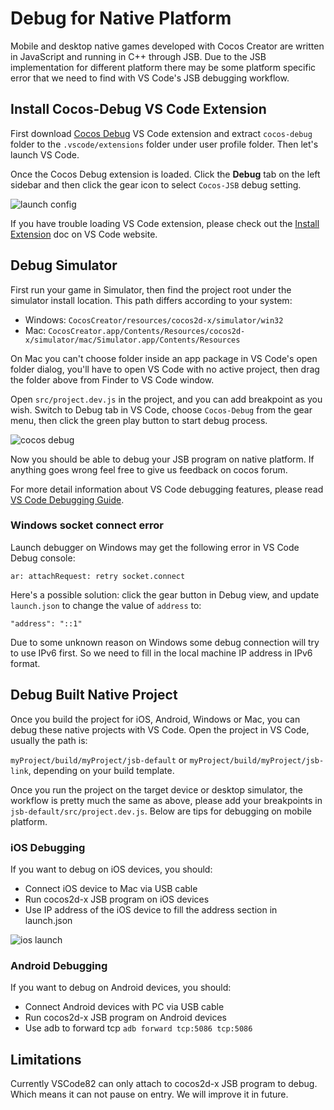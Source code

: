 # Debug for Native Platform

Mobile and desktop native games developed with Cocos Creator are written in JavaScript and running in C++ through JSB. Due to the JSB implementation for different platform there may be some platform specific error that we need to find with VS Code's JSB debugging workflow.

## Install Cocos-Debug VS Code Extension

First download [Cocos Debug](http://7xougr.dl1.z0.glb.clouddn.com/vscode/cocos-debug.zip) VS Code extension and extract `cocos-debug` folder to the `.vscode/extensions` folder under user profile folder. Then let's launch VS Code.

Once the Cocos Debug extension is loaded. Click the **Debug** tab on the left sidebar and then click the gear icon to select `Cocos-JSB` debug setting.

![launch config](debug-native/launch-configuration.png)

If you have trouble loading VS Code extension, please check out the [Install Extension](https://code.visualstudio.com/docs/extensions/install-extension) doc on VS Code website.

## Debug Simulator

First run your game in Simulator, then find the project root under the simulator install location. This path differs according to your system:

- Windows: `CocosCreator/resources/cocos2d-x/simulator/win32`
- Mac: `CocosCreator.app/Contents/Resources/cocos2d-x/simulator/mac/Simulator.app/Contents/Resources`

On Mac you can't choose folder inside an app package in VS Code's open folder dialog, you'll have to open VS Code with no active project, then drag the folder above from Finder to VS Code window.

Open `src/project.dev.js` in the project, and you can add breakpoint as you wish. Switch to Debug tab in VS Code, choose `Cocos-Debug` from the gear menu, then click the green play button to start debug process.

![cocos debug](debug-native/cocos-debug.png)

Now you should be able to debug your JSB program on native platform. If anything goes wrong feel free to give us feedback on cocos forum.

For more detail information about VS Code debugging features, please read [VS Code Debugging Guide](https://code.visualstudio.com/docs/editor/debugging).

### Windows socket connect error

Launch debugger on Windows may get the following error in VS Code Debug console:

`ar: attachRequest: retry socket.connect`

Here's a possible solution: click the gear button in Debug view, and update `launch.json` to change the value of `address` to:

`"address": "::1"`

Due to some unknown reason on Windows some debug connection will try to use IPv6 first. So we need to fill in the local machine IP address in IPv6 format.

## Debug Built Native Project

Once you build the project for iOS, Android, Windows or Mac, you can debug these native projects with VS Code. Open the project in VS Code, usually the path is:

`myProject/build/myProject/jsb-default` or `myProject/build/myProject/jsb-link`, depending on your build template.

Once you run the project on the target device or desktop simulator, the workflow is pretty much the same as above, please add your breakpoints in `jsb-default/src/project.dev.js`. Below are tips for debugging on mobile platform.

### iOS Debugging

If you want to debug on iOS devices, you should:

- Connect iOS device to Mac via USB cable
- Run cocos2d-x JSB program on iOS devices
- Use IP address of the iOS device to fill the address section in launch.json

![ios launch](debug-native/launch-json-ios.png)

### Android Debugging

If you want to debug on Android devices, you should:

- Connect Android devices with PC via USB cable
- Run cocos2d-x JSB program on Android devices
- Use adb to forward tcp `adb forward tcp:5086 tcp:5086`

## Limitations

Currently VSCode82 can only attach to cocos2d-x JSB program to debug. Which means it can not pause on entry. We will improve it in future.
